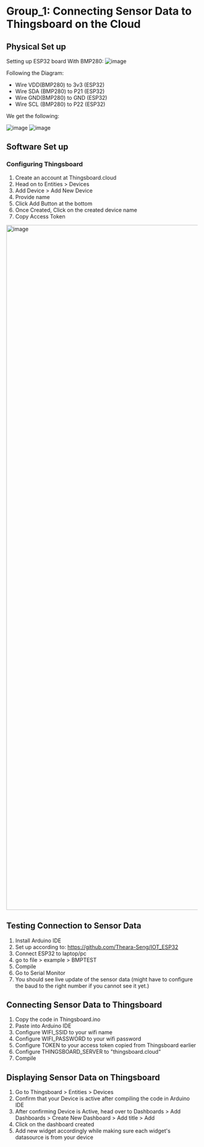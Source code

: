 # Group_1: Connecting Sensor Data to Thingsboard on the Cloud


## Physical Set up
Setting up ESP32 board With BMP280:
![image](https://github.com/user-attachments/assets/7b62f9cf-4e04-4998-bafc-b37cfd39db4c)

Following the Diagram:
- Wire VDD(BMP280) to 3v3 (ESP32)
- Wire SDA (BMP280) to P21 (ESP32)
- Wire GND(BMP280) to GND (ESP32)
- Wire SCL (BMP280) to P22 (ESP32)

We get the following:


![image](https://github.com/user-attachments/assets/7e15469a-1139-4039-8bc6-506299635d3c)
![image](https://github.com/user-attachments/assets/f5a0d1ad-caeb-4298-87d7-9d87b8c7c987)


## Software Set up

### Configuring Thingsboard

1. Create an account at Thingsboard.cloud
2. Head on to Entities > Devices
3. Add Device > Add New Device
4. Provide name
5. Click Add Button at the bottom
6. Once Created, Click on the created device name
7. Copy Access Token
<img width="1800" alt="image" src="https://github.com/user-attachments/assets/01d3f965-6e05-4b44-851e-f0564657b8d4" />

## Testing Connection to Sensor Data

1. Install Arduino IDE
2. Set up according to: https://github.com/Theara-Seng/IOT_ESP32
3. Connect ESP32 to laptop/pc
4. go to file > example > BMPTEST
5. Compile
6. Go to Serial Monitor
7. You should see live update of the sensor data (might have to configure the baud to the right number if you cannot see it yet.)

## Connecting Sensor Data to Thingsboard

1. Copy the code in Thingsboard.ino
2. Paste into Arduino IDE
3. Configure WIFI_SSID to your wifi name
4. Configure WIFI_PASSWORD to your wifi password
5. Configure TOKEN to your access token copied from Thingsboard earlier
6. Configure THINGSBOARD_SERVER to "thingsboard.cloud"
7. Compile

## Displaying Sensor Data on Thingsboard

1. Go to Thingsboard > Entities > Devices
2. Confirm that your Device is active after compiling the code in Arduino IDE
3. After confirming Device is Active, head over to Dashboards > Add Dashboards > Create New Dashboard > Add title > Add
4. Click on the dashboard created
5. Add new widget accordingly while making sure each widget's datasource is from your device

